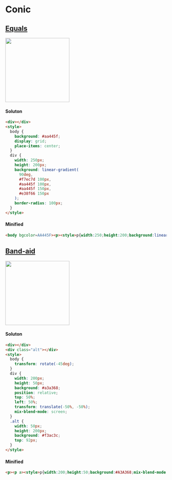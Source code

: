 # Conic

## [Equals](https://cssbattle.dev/play/31)

<img width="200px" src="https://cssbattle.dev/targets/31.png">

#### Soluton

```html
<div></div>
<style>
  body {
    background: #aa445f;
    display: grid;
    place-items: center;
  }
  div {
    width: 250px;
    height: 200px;
    background: linear-gradient(
      90deg,
      #f7ec7d 100px,
      #aa445f 100px,
      #aa445f 150px,
      #e38f66 150px
    );
    border-radius: 100px;
  }
</style>
```

#### Minified

```html
<body bgcolor=AA445F><p><style>p{width:250;height:200;background:linear-gradient(90deg,#F7EC7D 25vw,#AA445F 0 50vh,#E38F66 0);border-radius:25vw;margin:13%67
```

## [Band-aid](https://cssbattle.dev/play/32)

<img width="200px" src="https://cssbattle.dev/targets/32.png">

#### Soluton

```html
<div></div>
<div class="alt"></div>
<style>
  body {
    transform: rotate(-45deg);
  }
  div {
    width: 200px;
    height: 50px;
    background: #a3a368;
    position: relative;
    top: 50%;
    left: 50%;
    transform: translate(-50%, -50%);
    mix-blend-mode: screen;
  }
  .alt {
    width: 50px;
    height: 200px;
    background: #f3ac3c;
    top: 92px;
  }
</style>
```

#### Minified

```html
<p><p a><style>p{width:200;height:50;background:#A3A368;mix-blend-mode:screen;rotate:-45deg;margin:125 92}[a]{background:#F3AC3C;rotate:45deg;margin:-175 92
```
